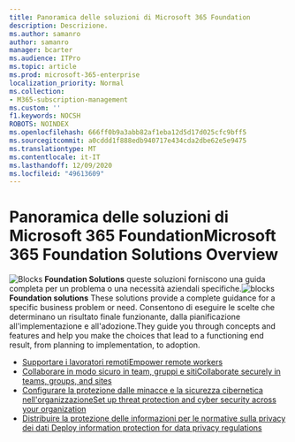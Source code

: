```yaml
---
title: Panoramica delle soluzioni di Microsoft 365 Foundation
description: Descrizione.
ms.author: samanro
author: samanro
manager: bcarter
ms.audience: ITPro
ms.topic: article
ms.prod: microsoft-365-enterprise
localization_priority: Normal
ms.collection:
- M365-subscription-management
ms.custom: ''
f1.keywords: NOCSH
ROBOTS: NOINDEX
ms.openlocfilehash: 666ff0b9a3abb82af1eba12d5d17d025cfc9bff5
ms.sourcegitcommit: a0cddd1f888edb940717e434cda2dbe62e5e9475
ms.translationtype: MT
ms.contentlocale: it-IT
ms.lasthandoff: 12/09/2020
ms.locfileid: "49613609"
---
```

# <a name="microsoft-365-foundation-solutions-overview"></a><span data-ttu-id="a161a-103">Panoramica delle soluzioni di Microsoft 365 Foundation</span><span class="sxs-lookup"><span data-stu-id="a161a-103">Microsoft 365 Foundation Solutions Overview</span></span>

<span data-ttu-id="a161a-104">![Blocks ](https://docs.microsoft.com/office/media/icons/blocks-blue.png) **Foundation Solutions**  queste soluzioni forniscono una guida completa per un problema o una necessità aziendali specifiche.</span><span class="sxs-lookup"><span data-stu-id="a161a-104">![blocks](https://docs.microsoft.com/office/media/icons/blocks-blue.png) **Foundation solutions**  These solutions provide a complete guidance for a specific business problem or need.</span></span> <span data-ttu-id="a161a-105">Consentono di eseguire le scelte che determinano un risultato finale funzionante, dalla pianificazione all'implementazione e all'adozione.</span><span class="sxs-lookup"><span data-stu-id="a161a-105">They guide you through concepts and features and help you make the choices that lead to a functioning end result, from planning to implementation, to adoption.</span></span>

- [<span data-ttu-id="a161a-106">Supportare i lavoratori remoti</span><span class="sxs-lookup"><span data-stu-id="a161a-106">Empower remote workers</span></span>](empower-people-to-work-remotely.md)
- [<span data-ttu-id="a161a-107">Collaborare in modo sicuro in team, gruppi e siti</span><span class="sxs-lookup"><span data-stu-id="a161a-107">Collaborate securely in teams, groups, and sites</span></span>](setup-secure-collaboration-with-teams.md)
- [<span data-ttu-id="a161a-108">Configurare la protezione dalle minacce e la sicurezza cibernetica nell'organizzazione</span><span class="sxs-lookup"><span data-stu-id="a161a-108">Set up threat protection and cyber security across your organization</span></span>](deploy-threat-protection.md)
- [<span data-ttu-id="a161a-109">Distribuire la protezione delle informazioni per le normative sulla privacy dei dati </span><span class="sxs-lookup"><span data-stu-id="a161a-109">Deploy information protection for data privacy regulations</span></span>](information-protection-deploy.md)
